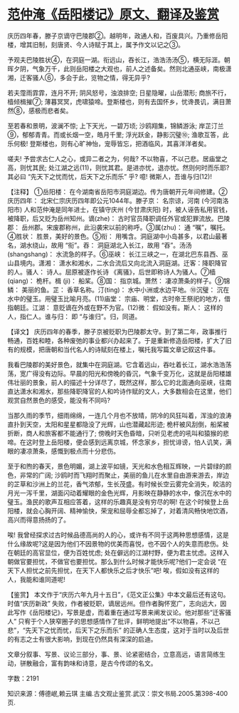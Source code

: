 # [范仲淹《岳阳楼记》原文、翻译及鉴赏](https://www.vrrw.net/wx/14131.html)

庆历四年春，滕子京谪守巴陵郡②。越明年，政通人和，百废具兴。乃重修岳阳楼，增其旧制，刻唐贤、今人诗赋于其上，属予作文以记之③。

予观夫巴陵胜状④，在洞庭一湖。衔远山，吞长江，浩浩汤汤⑤，横无际涯。朝晖夕阴，气象万千，此则岳阳楼之大观也，前人之述备矣。然则北通巫峡，南极潇湘，迁客骚人⑥，多会于此，览物之情，得无异乎?

若夫霪雨霏霏，连月不开; 阴风怒号，浊浪排空; 日星隐曜，山岳潜形; 商旅不行，樯倾楫摧⑦; 薄暮冥冥，虎啸猿啼。登斯楼也，则有去国怀乡，忧谗畏讥，满目萧然⑧，感极而悲者矣。

至若春和景明，波澜不惊; 上下天光，一碧万顷; 沙鸥翔集，锦鳞游泳; 岸芷汀兰⑨，郁郁青青。而或长烟一空，皓月千里; 浮光跃金，静影沉璧⑩; 渔歌互答，此乐何极! 登斯楼也，则有心旷神怡，宠辱皆忘，把酒临风，其喜洋洋者矣。

嗟夫! 予尝求古仁人之心，或异二者之为，何哉? 不以物喜，不以己悲。居庙堂之高，则忧其民; 处江湖之远(11)，则忧其君。是进亦忧，退亦忧。然则何时而乐耶?其必曰 “先天下之忧而忧，后天下之乐而乐” 乎? 噫! 微斯人，吾谁与归(12)!



【注释】 ①岳阳楼： 在今湖南省岳阳市洞庭湖边。传为唐朝开元年间修建。②庆历四年： 北宋仁宗庆历四年即公元1044年。滕子京： 名宗谅，河南 (今河南洛阳市) 人和范仲淹是同年进士，在镇守庆州 (今甘肃庆阳) 时，被人诬告私用官钱，被降职，后又贬为岳州知州。谪(zhe)： 古时官员降职调任外官或犯罪流放。巴陵郡： 岳州郡。宋废郡称州，此沿袭宋以前的称呼。③属(zhu)： 通 “嘱”，嘱托。④胜状： 胜景，美好的景色。⑤衔： 用嘴含。洞庭湖中小岛甚多，以君山最著名，湖水绕山，故用 “衔”。吞： 洞庭湖北入长江，故用 “吞”。汤汤 (shangshang)： 水流急的样子。⑥巫峡： 长江三峡之一，在湖北巴东县西、巫山县境内。潇湘： 潇水和湘水，二水合流后又向北流入洞庭湖。迁客：降职降官的人。骚人： 诗人。屈原被逐作长诗 《离骚》，后世即称诗人为骚人。⑦樯(qiang)： 桅杆。楫 (ji)： 船桨。⑧国： 指京城。萧然： 凄凉萧条的样子。⑨锦鳞： 美丽的鱼。芷： 香草名称。汀(ting)： 水中小洲或水边平地。⑩沉璧： 沉在水中的璧玉。用璧玉比喻月亮。(11)庙堂： 宗庙、明堂，古时帝王祭祀的地方，借指朝廷。江湖： 意贬谪在外或在野不为官。(12)微： 假如没有。斯人： 这样的人，指仁人。谁与归： 即 “与谁归”。归，同道。

【译文】 庆历四年的春季，滕子京被贬职为巴陵郡太守。到了第二年，政事推行畅通，百姓和睦，各种废弛的事业都兴办起来了。于是重新修造岳阳楼，扩大了旧有的规模，把唐朝和当代名人的诗赋刻在楼上，嘱托我写篇文章记叙这件事。

我看巴陵郡的美好景色，就集中在洞庭湖。它含着远山，吞吐着长江，湖水浩浩荡荡，宽广得没有边际。早晨的阳光和傍晚的昏沉，气象千变万化，这就是岳阳楼雄伟壮丽的景象，前人的描述十分详尽了，既然这样，那么它的北面通向巫峡，往南直达潇水和湘水，那些降职降官的人和吟诗作赋的文人，大多数相会在这里，他们观赏自然景色的感受，能没有不同吗?

当那久雨的季节，细雨绵绵，一连几个月也不放晴，阴冷的风狂叫着，浑浊的浪涛直扑到天空，太阳和星星都隐没了光辉，山也潜藏起形迹; 桅杆被风刮倒，船桨被折断，商人和旅客都不能通行了; 傍晚时天色昏暗，只听见老虎的吼叫和猿猴的悲啼。在这时登上岳阳楼，便会感到远离京城，怀念家乡，担忧诽谤，怕人讥笑，满眼的凄凉萧条，感慨到极点而十分悲伤。

至于和煦的春天，景色明媚，湖上波平如镜，天光和水色相互辉映，一片碧绿的颜色，非常的广阔; 沙鸥时而飞翔时而聚止，美丽的鱼儿在水里自由游来游去，岸边的芷草和沙洲上的兰花，香气浓郁，生长茂盛。有时候长空云雾完全消失，皎洁的月光一泻千里，湖面闪动着耀眼的金色光辉，月影映在静静的水中，像沉在水中的璧玉。渔民的歌声互相应答着，这样的乐趣真是没有穷尽的啊! 在这个时候登上岳阳楼，就会心胸开阔、精神愉快，荣宠和屈辱全都忘掉了，对着清风畅快地饮酒，高兴而得意扬扬的了。

唉! 我曾经探求过古时候品德高尚的人的心，或许有不同于这两种思想感情，这是什么缘故呢?这是因为他们不因景物的优美而喜悦，也不因个人的失意而悲伤。处在朝廷的高官显位，便为百姓忧虑; 处在僻远的江湖村野，便为君主忧虑。这样入朝做官要担忧，不做官也要担忧。那么到什么时候才能快乐呢?他们一定会说 “在天下人担忧之前先担忧，在天下人都快乐之后才快乐”吧! 唉，假如没有这样的人，我能和谁同道呢!

【鉴赏】 本文作于“庆历六年九月十五日”，《范文正公集》中本文最后还有这句。时值“庆历新政” 失败，作者被贬职，谪居远州。但作者胸怀宽广，志向远大，因此写作《岳阳楼记》，写景是虚，而着重在通过写景来阐发议论。他对那些“迁客骚人” 只宥于个人狭窄圈子的思想感情作了批评，鲜明地提出“不以物喜，不以己悲”，“先天下之忧而忧，后天下之乐而乐” 的正确人生态度，这对于当时以及后世的有志之士有很大影响，到现在仍然具有深深的启迪。

文章分叙事、写景、议论三部分，事、景、论紧密结合，立意高远，语言简练生动，骈散融合，富有韵味和诗意，是古今传颂的名文。

字数：2191

知识来源：傅德岷,赖云琪 主编.古文观止鉴赏.武汉：崇文书局.2005.第398-400页.

